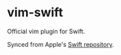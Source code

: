 # vim-swift

Official vim plugin for Swift.

Synced from Apple's [Swift repository](https://github.com/apple/swift/tree/main/utils/vim).
